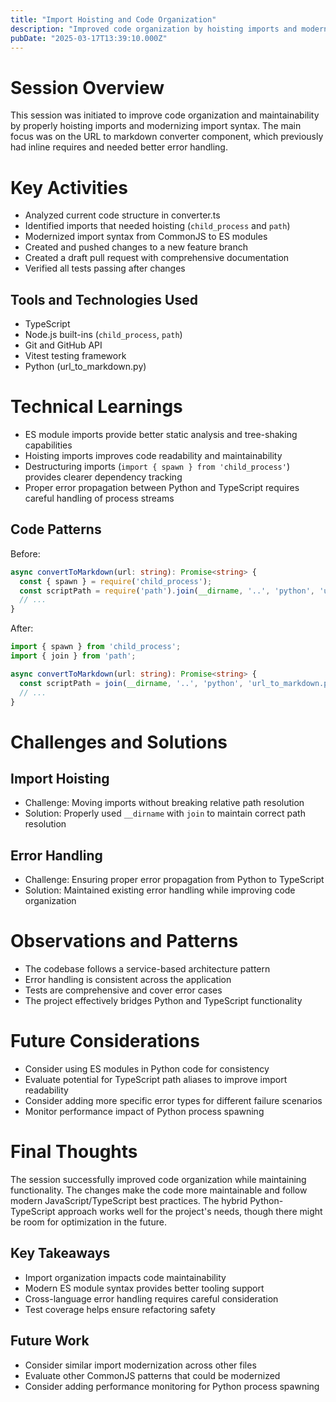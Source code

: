 ```yaml
---
title: "Import Hoisting and Code Organization"
description: "Improved code organization by hoisting imports and modernizing import syntax, along with proper error handling in the URL to markdown converter"
pubDate: "2025-03-17T13:39:10.000Z"
---
```


# Session Overview

This session was initiated to improve code organization and maintainability by properly hoisting imports and modernizing import syntax. The main focus was on the URL to markdown converter component, which previously had inline requires and needed better error handling.

# Key Activities

- Analyzed current code structure in converter.ts
- Identified imports that needed hoisting (`child_process` and `path`)
- Modernized import syntax from CommonJS to ES modules
- Created and pushed changes to a new feature branch
- Created a draft pull request with comprehensive documentation
- Verified all tests passing after changes

## Tools and Technologies Used

- TypeScript
- Node.js built-ins (`child_process`, `path`)
- Git and GitHub API
- Vitest testing framework
- Python (url_to_markdown.py)

# Technical Learnings

- ES module imports provide better static analysis and tree-shaking capabilities
- Hoisting imports improves code readability and maintainability
- Destructuring imports (`import { spawn } from 'child_process'`) provides clearer dependency tracking
- Proper error propagation between Python and TypeScript requires careful handling of process streams

## Code Patterns

Before:
```typescript
async convertToMarkdown(url: string): Promise<string> {
  const { spawn } = require('child_process');
  const scriptPath = require('path').join(__dirname, '..', 'python', 'url_to_markdown.py');
  // ...
}
```

After:
```typescript
import { spawn } from 'child_process';
import { join } from 'path';

async convertToMarkdown(url: string): Promise<string> {
  const scriptPath = join(__dirname, '..', 'python', 'url_to_markdown.py');
  // ...
}
```

# Challenges and Solutions

## Import Hoisting
- Challenge: Moving imports without breaking relative path resolution
- Solution: Properly used `__dirname` with `join` to maintain correct path resolution

## Error Handling
- Challenge: Ensuring proper error propagation from Python to TypeScript
- Solution: Maintained existing error handling while improving code organization

# Observations and Patterns

- The codebase follows a service-based architecture pattern
- Error handling is consistent across the application
- Tests are comprehensive and cover error cases
- The project effectively bridges Python and TypeScript functionality

# Future Considerations

- Consider using ES modules in Python code for consistency
- Evaluate potential for TypeScript path aliases to improve import readability
- Consider adding more specific error types for different failure scenarios
- Monitor performance impact of Python process spawning

# Final Thoughts

The session successfully improved code organization while maintaining functionality. The changes make the code more maintainable and follow modern JavaScript/TypeScript best practices. The hybrid Python-TypeScript approach works well for the project's needs, though there might be room for optimization in the future.

## Key Takeaways

- Import organization impacts code maintainability
- Modern ES module syntax provides better tooling support
- Cross-language error handling requires careful consideration
- Test coverage helps ensure refactoring safety

## Future Work

- Consider similar import modernization across other files
- Evaluate other CommonJS patterns that could be modernized
- Consider adding performance monitoring for Python process spawning